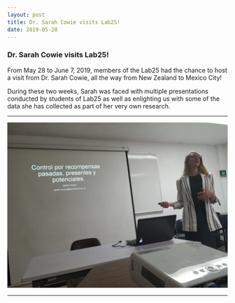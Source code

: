 ```yaml
---
layout: post
title: Dr. Sarah Cowie visits Lab25!
date: 2019-05-28
---
```


### Dr. Sarah Cowie visits Lab25!

From May 28 to June 7, 2019, members of the Lab25 had the chance to host a visit from Dr. Sarah Cowie, all the way from New Zealand to Mexico City!

During these two weeks, Sarah was faced with multiple presentations conducted by students of Lab25 as well as enlighting us with some of the data she has collected as part of her very own research.

____  

![Alt text](/LabPictures/SarahCowie.jpeg)

____  
